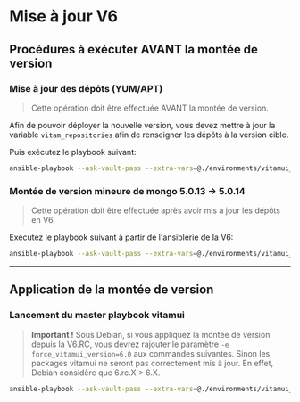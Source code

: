 # Mise à jour V6

## Procédures à exécuter AVANT la montée de version

### Mise à jour des dépôts (YUM/APT)

> Cette opération doit être effectuée AVANT la montée de version.

Afin de pouvoir déployer la nouvelle version, vous devez mettre à jour la variable `vitam_repositories` afin de renseigner les dépôts à la version cible.

Puis exécutez le playbook suivant:

```sh
ansible-playbook --ask-vault-pass --extra-vars=@./environments/vitamui_extra_vars.yml -i environments/<hostfile_vitamui> ansible-vitamui-extra/bootstrap.yml
```

### Montée de version mineure de mongo 5.0.13 -> 5.0.14

> Cette opération doit être effectuée après avoir mis à jour les dépôts en V6.

Exécutez le playbook suivant à partir de l'ansiblerie de la V6:

```sh
ansible-playbook --ask-vault-pass --extra-vars=@./environments/vitamui_extra_vars.yml -i environments/<hostfile_vitamui> ansible-vitamui-migration/migration_mongodb_50.yml
```

---

## Application de la montée de version

### Lancement du master playbook vitamui

> **Important !**
> Sous Debian, si vous appliquez la montée de version depuis la V6.RC, vous devrez rajouter le paramètre ``-e force_vitamui_version=6.0`` aux commandes suivantes. Sinon les packages vitamui ne seront pas correctement mis à jour. En effet, Debian considère que 6.rc.X > 6.X.

```sh
ansible-playbook --ask-vault-pass --extra-vars=@./environments/vitamui_extra_vars.yml -i environments/<hostfile_vitamui> ansible-vitamui/vitamui.yml
```
